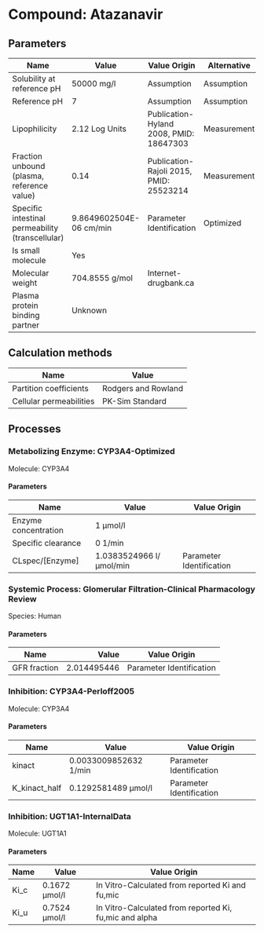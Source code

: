 # Compound: Atazanavir

## Parameters

Name                                             | Value                   | Value Origin                            | Alternative | Default |
------------------------------------------------ | ----------------------- | --------------------------------------- | ----------- | ------- |
Solubility at reference pH                       | 50000 mg/l              | Assumption                              | Assumption  | True    |
Reference pH                                     | 7                       | Assumption                              | Assumption  | True    |
Lipophilicity                                    | 2.12 Log Units          | Publication-Hyland 2008, PMID: 18647303 | Measurement | True    |
Fraction unbound (plasma, reference value)       | 0.14                    | Publication-Rajoli 2015, PMID: 25523214 | Measurement | True    |
Specific intestinal permeability (transcellular) | 9.8649602504E-06 cm/min | Parameter Identification                | Optimized   | True    |
Is small molecule                                | Yes                     |                                         |             |         |
Molecular weight                                 | 704.8555 g/mol          | Internet-drugbank.ca                    |             |         |
Plasma protein binding partner                   | Unknown                 |                                         |             |         |
## Calculation methods

Name                    | Value               |
----------------------- | ------------------- |
Partition coefficients  | Rodgers and Rowland |
Cellular permeabilities | PK-Sim Standard     |
## Processes

### Metabolizing Enzyme: CYP3A4-Optimized

Molecule: CYP3A4
#### Parameters

Name                 | Value                   | Value Origin             |
-------------------- | ----------------------- | ------------------------ |
Enzyme concentration | 1 µmol/l                |                          |
Specific clearance   | 0 1/min                 |                          |
CLspec/[Enzyme]      | 1.0383524966 l/µmol/min | Parameter Identification |
### Systemic Process: Glomerular Filtration-Clinical Pharmacology Review

Species: Human
#### Parameters

Name         |       Value | Value Origin             |
------------ | -----------:| ------------------------ |
GFR fraction | 2.014495446 | Parameter Identification |
### Inhibition: CYP3A4-Perloff2005

Molecule: CYP3A4
#### Parameters

Name          | Value                 | Value Origin             |
------------- | --------------------- | ------------------------ |
kinact        | 0.0033009852632 1/min | Parameter Identification |
K_kinact_half | 0.1292581489 µmol/l   | Parameter Identification |
### Inhibition: UGT1A1-InternalData

Molecule: UGT1A1
#### Parameters

Name | Value         | Value Origin                                           |
---- | ------------- | ------------------------------------------------------ |
Ki_c | 0.1672 µmol/l | In Vitro-Calculated from reported Ki and fu,mic        |
Ki_u | 0.7524 µmol/l | In Vitro-Calculated from reported Ki, fu,mic and alpha |
